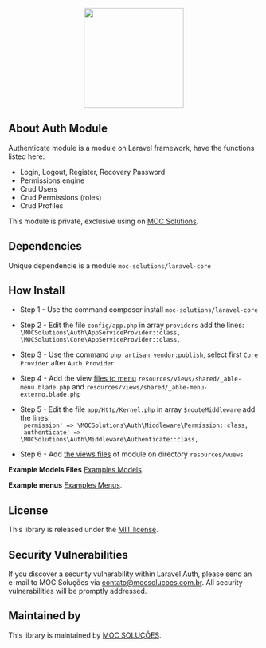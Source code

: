 <p align="center">
    <img src="https://mocsolucoes.com.br/logo" width="200" align="center" />
</p>

## About Auth Module

Authenticate module is a module on Laravel framework, have the functions listed here:

- Login, Logout, Register, Recovery Password
- Permissions engine
- Crud Users
- Crud Permissions (roles)
- Crud Profiles

This module is private, exclusive using on [MOC Solutions](https://mocsolucoes.com.br).

## Dependencies
   Unique dependencie is a module `moc-solutions/laravel-core`

## How Install

* Step 1 - Use the command
    composer install `moc-solutions/laravel-core`

* Step 2 - Edit the file `config/app.php` in array `providers` add the lines: <br />
`\MOCSolutions\Auth\AppServiceProvider::class,` <br />
 `\MOCSolutions\Core\AppServiceProvider::class,`

* Step 3 - Use the command `php artisan vendor:publish`, select first `Core Provider` after `Auth Provider`.
    
* Step 4 - Add the view  [files to menu](https://gitlab.com/laravel-modules1/core/blob/master/Examples/shared) `resources/views/shared/_able-menu.blade.php` and `resources/views/shared/_able-menu-externo.blade.php`

* Step 5 - Edit the file `app/Http/Kernel.php` in array `$routeMiddleware` add the lines: <br />
`'permission' => \MOCSolutions\Auth\Middleware\Permission::class,` <br />
 `'authenticate' => \MOCSolutions\Auth\Middleware\Authenticate::class,`
        
* Step 6 - Add [the views files](https://github.com/moc-solucoes/Laravel-Core/tree/master/Examples/shared) of module on directory `resources/vuews`


**Example Models Files** [Examples Models](https://gitlab.com/laravel-modules1/auth/blob/master/Examples/app/Models).

**Example menus** [Examples Menus](https://gitlab.com/laravel-modules1/core/blob/master/Examples/shared).
 
## License
This library is released under the [MIT license](https://github.com/moc-solucoes/Laravel-Auth/blob/master/LICENSE).

## Security Vulnerabilities

If you discover a security vulnerability within Laravel Auth, please send an e-mail to MOC Soluções via [contato@mocsolucoes.com.br](mailto:contato@mocsolucoes.com.br). All security vulnerabilities will be promptly addressed.

## Maintained by

This library is maintained by [MOC SOLUÇÕES](http://mocsolucoes.com.br).